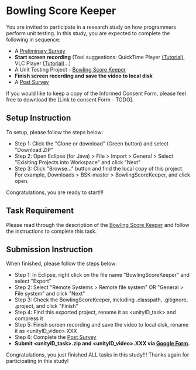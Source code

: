 # Bowling Score Keeper

You are invited to participate in a research study on how programmers perform unit testing. In this study, you are expected to complete the following in sequence:
- A [Preliminary Survey](https://ncsu.qualtrics.com/jfe/form/SV_0ue2442xd30BFxI) 
- **Start screen recording** (Tool suggestions: QuickTime Player [(Tutorial)](https://www.youtube.com/watch?v=qwkW9hk1Brk), VLC Player [(Tutorial)](https://www.youtube.com/watch?v=zPU0YS7t7xY)...)
- A Unit Testing Project - [Bowling Score Keeper](https://github.com/ginaBai/BSK/tree/master/BowlingScoreKeeper)
- **Finish screen recording and save the video to local disk**
- A [Post Survey](https://ncsu.qualtrics.com/jfe/form/SV_8Jiv1T9JHD70pfM)

If you would like to keep a copy of the Informed Consent Form, please feel free to download the [Link to consent Form - TODO].

## Setup Instruction
To setup, please follow the steps below:

- Step 1: Click the "Clone or download" (Green button) and select "Download ZIP"
- Step 2: Open Eclipse (for Java) > File > Import > General > Select "Exisiting Projects into Workspace" and click "Next"
- Step 3: Click "Browse..." button and find the local copy of this project. For example, Downloads > BSK-master > BowlingScoreKeeper, and click open.

Congratulations, you are ready to start!!! 

## Task Requirement
Please read through the description of the [Bowling Score Keeper](https://github.com/ginaBai/BSK/blob/master/BowlingScoreKeeper/README.md) and follow the instructions to complete this task. 

## Submission Instruction
When finished, please follow the steps below:

- Step 1: In Eclipse, right click on the file name "BowlingScoreKeeper" and select "Export"
- Step 2: Select "Remote Systems > Remote file system" OR "General > File system"
and click "Next"
- Step 3: Check the BowlingScoreKeeper, including .classpath, .gitignore, .project, and click "Finish"
- Step 4: Find this exported project, rename it as <unityID_task> and compress it
- Step 5: Finish screen recording and save the video to local disk, rename it as <unityID_video>.XXX
- Step 6: Complete the [Post Survey](https://ncsu.qualtrics.com/jfe/form/SV_8Jiv1T9JHD70pfM)
- **Submit <unityID_task>.zip and <unityID_video>.XXX via [Google Form](https://docs.google.com/forms/d/e/1FAIpQLSdzqURwDTIeVHWR3oHMVH7mQJc-hVnnscS_StDbdeVZm1no1g/viewform).**

Congratulations, you just finished ALL tasks in this study!!! Thanks again for participating in this study!
